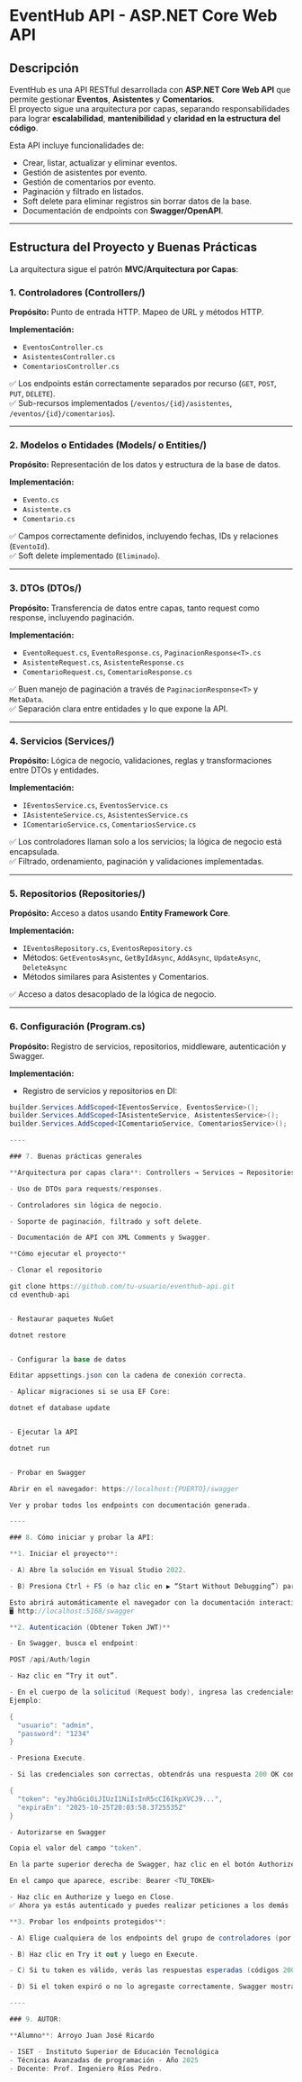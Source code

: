 # EventHub API - ASP.NET Core Web API

## Descripción

EventHub es una API RESTful desarrollada con **ASP.NET Core Web API** que permite gestionar **Eventos**, **Asistentes** y **Comentarios**.  
El proyecto sigue una arquitectura por capas, separando responsabilidades para lograr **escalabilidad**, **mantenibilidad** y **claridad en la estructura del código**.

Esta API incluye funcionalidades de:  
- Crear, listar, actualizar y eliminar eventos.  
- Gestión de asistentes por evento.  
- Gestión de comentarios por evento.  
- Paginación y filtrado en listados.  
- Soft delete para eliminar registros sin borrar datos de la base.  
- Documentación de endpoints con **Swagger/OpenAPI**.  

---

## Estructura del Proyecto y Buenas Prácticas

La arquitectura sigue el patrón **MVC/Arquitectura por Capas**:

### 1. Controladores (Controllers/)
**Propósito:** Punto de entrada HTTP. Mapeo de URL y métodos HTTP.  

**Implementación:**
- `EventosController.cs`  
- `AsistentesController.cs`  
- `ComentariosController.cs`  

✅ Los endpoints están correctamente separados por recurso (`GET`, `POST`, `PUT`, `DELETE`).  
✅ Sub-recursos implementados (`/eventos/{id}/asistentes`, `/eventos/{id}/comentarios`).  

---

### 2. Modelos o Entidades (Models/ o Entities/)
**Propósito:** Representación de los datos y estructura de la base de datos.  

**Implementación:**
- `Evento.cs`  
- `Asistente.cs`  
- `Comentario.cs`  

✅ Campos correctamente definidos, incluyendo fechas, IDs y relaciones (`EventoId`).  
✅ Soft delete implementado (`Eliminado`).  

---

### 3. DTOs (DTOs/)
**Propósito:** Transferencia de datos entre capas, tanto request como response, incluyendo paginación.  

**Implementación:**
- `EventoRequest.cs`, `EventoResponse.cs`, `PaginacionResponse<T>.cs`  
- `AsistenteRequest.cs`, `AsistenteResponse.cs`  
- `ComentarioRequest.cs`, `ComentarioResponse.cs`  

✅ Buen manejo de paginación a través de `PaginacionResponse<T>` y `MetaData`.  
✅ Separación clara entre entidades y lo que expone la API.  

---

### 4. Servicios (Services/)
**Propósito:** Lógica de negocio, validaciones, reglas y transformaciones entre DTOs y entidades.  

**Implementación:**
- `IEventosService.cs`, `EventosService.cs`  
- `IAsistenteService.cs`, `AsistentesService.cs`  
- `IComentarioService.cs`, `ComentariosService.cs`  

✅ Los controladores llaman solo a los servicios; la lógica de negocio está encapsulada.  
✅ Filtrado, ordenamiento, paginación y validaciones implementadas.  

---

### 5. Repositorios (Repositories/)
**Propósito:** Acceso a datos usando **Entity Framework Core**.  

**Implementación:**
- `IEventosRepository.cs`, `EventosRepository.cs`  
- Métodos: `GetEventosAsync`, `GetByIdAsync`, `AddAsync`, `UpdateAsync`, `DeleteAsync`  
- Métodos similares para Asistentes y Comentarios.  

✅ Acceso a datos desacoplado de la lógica de negocio.  

---

### 6. Configuración (Program.cs)
**Propósito:** Registro de servicios, repositorios, middleware, autenticación y Swagger.  

**Implementación:**
- Registro de servicios y repositorios en DI:  
```csharp
builder.Services.AddScoped<IEventosService, EventosService>();
builder.Services.AddScoped<IAsistenteService, AsistentesService>();
builder.Services.AddScoped<IComentarioService, ComentariosService>();

----

### 7. Buenas prácticas generales

**Arquitectura por capas clara**: Controllers → Services → Repositories → DB/Entities.

- Uso de DTOs para requests/responses.

- Controladores sin lógica de negocio.

- Soporte de paginación, filtrado y soft delete.

- Documentación de API con XML Comments y Swagger.

**Cómo ejecutar el proyecto**

- Clonar el repositorio

git clone https://github.com/tu-usuario/eventhub-api.git
cd eventhub-api


- Restaurar paquetes NuGet

dotnet restore


- Configurar la base de datos

Editar appsettings.json con la cadena de conexión correcta.

- Aplicar migraciones si se usa EF Core:

dotnet ef database update


- Ejecutar la API

dotnet run


- Probar en Swagger

Abrir en el navegador: https://localhost:{PUERTO}/swagger

Ver y probar todos los endpoints con documentación generada.

----

### 8. Cómo iniciar y probar la API:

**1. Iniciar el proyecto**:

- A) Abre la solución en Visual Studio 2022.

- B) Presiona Ctrl + F5 (o haz clic en ▶️ “Start Without Debugging”) para ejecutar la API.

Esto abrirá automáticamente el navegador con la documentación interactiva de Swagger en la siguiente dirección (por defecto):
🖥️ http://localhost:5168/swagger

**2. Autenticación (Obtener Token JWT)**

- En Swagger, busca el endpoint:

POST /api/Auth/login

- Haz clic en “Try it out”.

- En el cuerpo de la solicitud (Request body), ingresa las credenciales de acceso.
Ejemplo:

{
  "usuario": "admin",
  "password": "1234"
}

- Presiona Execute.

- Si las credenciales son correctas, obtendrás una respuesta 200 OK con un token JWT como este:

{
  "token": "eyJhbGciOiJIUzI1NiIsInR5cCI6IkpXVCJ9...",
  "expiraEn": "2025-10-25T20:03:58.3725535Z"
}

- Autorizarse en Swagger

Copia el valor del campo "token".

En la parte superior derecha de Swagger, haz clic en el botón Authorize 🔓.

En el campo que aparece, escribe: Bearer <TU_TOKEN>

- Haz clic en Authorize y luego en Close.
✅ Ahora ya estás autenticado y puedes realizar peticiones a los demás endpoints protegidos.

**3. Probar los endpoints protegidos**:

- A) Elige cualquiera de los endpoints del grupo de controladores (por ejemplo, /api/Asistentes, /api/Eventos, etc.).

- B) Haz clic en Try it out y luego en Execute.

- C) Si tu token es válido, verás las respuestas esperadas (códigos 200, 201, etc.).

- D) Si el token expiró o no lo agregaste correctamente, Swagger mostrará un error 401 Unauthorized.

----

### 9. AUTOR:

**Alumno**: Arroyo Juan José Ricardo

- ISET - Instituto Superior de Educación Tecnológica
- Técnicas Avanzadas de programación - Año 2025
- Docente: Prof. Ingeniero Ríos Pedro.